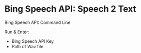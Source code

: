 # Bing Speech API: Speech 2 Text
Bing Speech API: Command Line

Run & Enter:
- Bing Speech API Key
- Path of Wav file